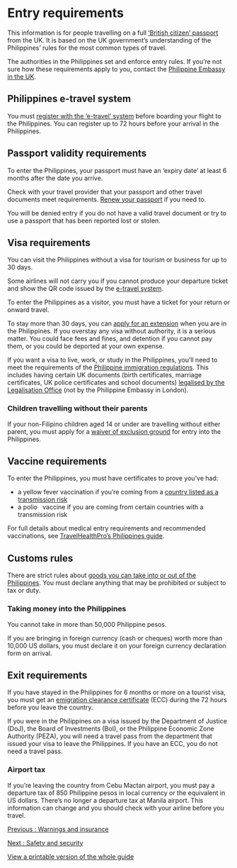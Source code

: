 # Entry requirements

This information is for people travelling on a full [‘British citizen’ passport](https://www.gov.uk/types-of-british-nationality) from the UK. It is based on the UK government’s understanding of the Philippines’ rules for the most common types of travel.

The authorities in the Philippines set and enforce entry rules. If you’re not sure how these requirements apply to you, contact the [Philippine Embassy in the UK](https://londonpe.dfa.gov.ph/).

## Philippines e-travel system

You must [register with the ‘e-travel’ system](https://etravel.gov.ph/) before boarding your flight to the Philippines. You can register up to 72 hours before your arrival in the Philippines.

## Passport validity requirements

To enter the Philippines, your passport must have an ‘expiry date’ at least 6 months after the date you arrive.

Check with your travel provider that your passport and other travel documents meet requirements. [Renew your passport](https://www.gov.uk/renew-adult-passport/renew) if you need to.

You will be denied entry if you do not have a valid travel document or try to use a passport that has been reported lost or stolen.

## Visa requirements

You can visit the Philippines without a visa for tourism or business for up to 30 days.

Some airlines will not carry you if you cannot produce your departure ticket and show the QR code issued by the [e-travel system](https://etravel.gov.ph/).

To enter the Philippines as a visitor, you must have a ticket for your return or onward travel.

To stay more than 30 days, you can [apply for an extension](https://e-services.immigration.gov.ph/Dashboard/Index) when you are in the Philippines. If you overstay any visa without authority, it is a serious matter. You could face fees and fines, and detention if you cannot pay them, or you could be deported at your own expense.

If you want a visa to live, work, or study in the Philippines, you’ll need to meet the requirements of the [Philippine immigration regulations](http://immigration.gov.ph/). This includes having certain UK documents (birth certificates, marriage certificates, UK police certificates and school documents) [legalised by the Legalisation Office](https://www.gov.uk/get-document-legalised) (not by the Philippine Embassy in London).

### Children travelling without their parents

If your non-Filipino children aged 14 or under are travelling without either parent, you must apply for a [waiver of exclusion ground](https://londonpe.dfa.gov.ph/consular-matters/forms) for entry into the Philippines.

## Vaccine requirements

To enter the Philippines, you must have certificates to prove you’ve had:

* a yellow fever vaccination if you’re coming from a [country listed as a transmission risk](https://nathnacyfzone.org.uk/factsheet/65/countries-with-risk-of-yellow-fever-transmission)
* a polio   vaccine if you are coming from certain countries with a transmission risk

For full details about medical entry requirements and recommended vaccinations, see [TravelHealthPro’s Philippines guide](https://travelhealthpro.org.uk/country/178/philippines#Vaccine_Recommendations).

## Customs rules

There are strict rules about [goods you can take into or out of the Philippines](https://customs.gov.ph/home/traveler-homepage/). You must declare anything that may be prohibited or subject to tax or duty.

### Taking money into the Philippines

You cannot take in more than 50,000 Philippine pesos.

If you are bringing in foreign currency (cash or cheques) worth more than 10,000 US dollars, you must declare it on your foreign currency declaration form on arrival.

## Exit requirements

If you have stayed in the Philippines for 6 months or more on a tourist visa, you must get an [emigration clearance certificate](https://e-services.immigration.gov.ph/Dashboard/Index?ReturnUrl=%2FEmigrationClearanceCertificateB) (ECC) during the 72 hours before you leave the country.

If you were in the Philippines on a visa issued by the Department of Justice (DoJ), the Board of Investments (BoI), or the Philippine Economic Zone Authority (PEZA), you will need a travel pass from the department that issued your visa to leave the Philippines. If you have an ECC, you do not need a travel pass.

### Airport tax

If you’re leaving the country from Cebu Mactan airport, you must pay a departure tax of 850 Philippine pesos in local currency or the equivalent in US dollars. There’s no longer a departure tax at Manila airport. This information can change and you should check with your airline before you travel.

[Previous
:
Warnings and insurance](/foreign-travel-advice/philippines)

[Next
:
Safety and security](/foreign-travel-advice/philippines/safety-and-security)

[View a printable version of the whole guide](/foreign-travel-advice/philippines/print)